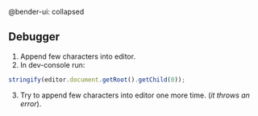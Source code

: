 @bender-ui: collapsed

## Debugger

1. Append few characters into editor.
2. In dev-console run:
```js
stringify(editor.document.getRoot().getChild(0));
```
3. Try to append few characters into editor one more time. (*it throws an error*).
